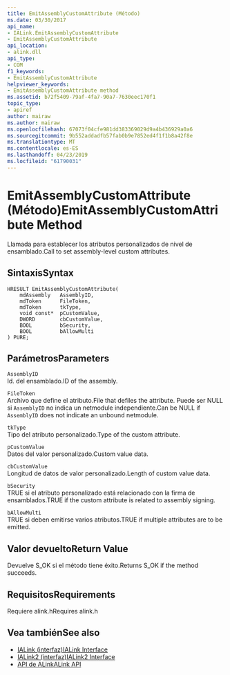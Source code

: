 ```yaml
---
title: EmitAssemblyCustomAttribute (Método)
ms.date: 03/30/2017
api_name:
- IALink.EmitAssemblyCustomAttribute
- EmitAssemblyCustomAttribute
api_location:
- alink.dll
api_type:
- COM
f1_keywords:
- EmitAssemblyCustomAttribute
helpviewer_keywords:
- EmitAssemblyCustomAttribute method
ms.assetid: b72f5409-79af-4fa7-90a7-7630eec170f1
topic_type:
- apiref
author: mairaw
ms.author: mairaw
ms.openlocfilehash: 67073f04cfe981dd383369029d9a4b436929a0a6
ms.sourcegitcommit: 9b552addadfb57fab0b9e7852ed4f1f1b8a42f8e
ms.translationtype: MT
ms.contentlocale: es-ES
ms.lasthandoff: 04/23/2019
ms.locfileid: "61790031"
---
```

# <a name="emitassemblycustomattribute-method"></a><span data-ttu-id="a8120-102">EmitAssemblyCustomAttribute (Método)</span><span class="sxs-lookup"><span data-stu-id="a8120-102">EmitAssemblyCustomAttribute Method</span></span>
<span data-ttu-id="a8120-103">Llamada para establecer los atributos personalizados de nivel de ensamblado.</span><span class="sxs-lookup"><span data-stu-id="a8120-103">Call to set assembly-level custom attributes.</span></span>  
  
## <a name="syntax"></a><span data-ttu-id="a8120-104">Sintaxis</span><span class="sxs-lookup"><span data-stu-id="a8120-104">Syntax</span></span>  
  
```  
HRESULT EmitAssemblyCustomAttribute(  
    mdAssembly   AssemblyID,  
    mdToken      FileToken,  
    mdToken      tkType,  
    void const*  pCustomValue,  
    DWORD        cbCustomValue,  
    BOOL         bSecurity,  
    BOOL         bAllowMulti  
) PURE;  
```  
  
## <a name="parameters"></a><span data-ttu-id="a8120-105">Parámetros</span><span class="sxs-lookup"><span data-stu-id="a8120-105">Parameters</span></span>  
 `AssemblyID`  
 <span data-ttu-id="a8120-106">Id. del ensamblado.</span><span class="sxs-lookup"><span data-stu-id="a8120-106">ID of the assembly.</span></span>  
  
 `FileToken`  
 <span data-ttu-id="a8120-107">Archivo que define el atributo.</span><span class="sxs-lookup"><span data-stu-id="a8120-107">File that defiles the attribute.</span></span> <span data-ttu-id="a8120-108">Puede ser NULL si `AssemblyID` no indica un netmodule independiente.</span><span class="sxs-lookup"><span data-stu-id="a8120-108">Can be NULL if `AssemblyID` does not indicate an unbound netmodule.</span></span>  
  
 `tkType`  
 <span data-ttu-id="a8120-109">Tipo del atributo personalizado.</span><span class="sxs-lookup"><span data-stu-id="a8120-109">Type of the custom attribute.</span></span>  
  
 `pCustomValue`  
 <span data-ttu-id="a8120-110">Datos del valor personalizado.</span><span class="sxs-lookup"><span data-stu-id="a8120-110">Custom value data.</span></span>  
  
 `cbCustomValue`  
 <span data-ttu-id="a8120-111">Longitud de datos de valor personalizado.</span><span class="sxs-lookup"><span data-stu-id="a8120-111">Length of custom value data.</span></span>  
  
 `bSecurity`  
 <span data-ttu-id="a8120-112">TRUE si el atributo personalizado está relacionado con la firma de ensamblados.</span><span class="sxs-lookup"><span data-stu-id="a8120-112">TRUE if the custom attribute is related to assembly signing.</span></span>  
  
 `bAllowMulti`  
 <span data-ttu-id="a8120-113">TRUE si deben emitirse varios atributos.</span><span class="sxs-lookup"><span data-stu-id="a8120-113">TRUE if multiple attributes are to be emitted.</span></span>  
  
## <a name="return-value"></a><span data-ttu-id="a8120-114">Valor devuelto</span><span class="sxs-lookup"><span data-stu-id="a8120-114">Return Value</span></span>  
 <span data-ttu-id="a8120-115">Devuelve S_OK si el método tiene éxito.</span><span class="sxs-lookup"><span data-stu-id="a8120-115">Returns S_OK if the method succeeds.</span></span>  
  
## <a name="requirements"></a><span data-ttu-id="a8120-116">Requisitos</span><span class="sxs-lookup"><span data-stu-id="a8120-116">Requirements</span></span>  
 <span data-ttu-id="a8120-117">Requiere alink.h</span><span class="sxs-lookup"><span data-stu-id="a8120-117">Requires alink.h</span></span>  
  
## <a name="see-also"></a><span data-ttu-id="a8120-118">Vea también</span><span class="sxs-lookup"><span data-stu-id="a8120-118">See also</span></span>

- [<span data-ttu-id="a8120-119">IALink (interfaz)</span><span class="sxs-lookup"><span data-stu-id="a8120-119">IALink Interface</span></span>](../../../../docs/framework/unmanaged-api/alink/ialink-interface.md)
- [<span data-ttu-id="a8120-120">IALink2 (interfaz)</span><span class="sxs-lookup"><span data-stu-id="a8120-120">IALink2 Interface</span></span>](../../../../docs/framework/unmanaged-api/alink/ialink2-interface.md)
- [<span data-ttu-id="a8120-121">API de ALink</span><span class="sxs-lookup"><span data-stu-id="a8120-121">ALink API</span></span>](../../../../docs/framework/unmanaged-api/alink/index.md)
